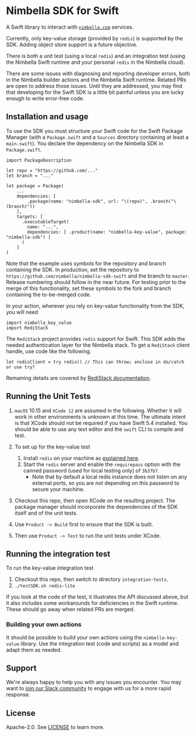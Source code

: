 # Nimbella SDK for Swift

A Swift library to interact with [`nimbella.com`](https://nimbella.com) services.  

Currently, only key-value storage (provided by `redis`) is supported by the SDK.  Adding object store support is a future objective.

There is both a unit test (using a local `redis`) and an integration test (using the Nimbella Swift runtime and your personal `redis` in the Nimbella cloud).

There are some issues with diagnosing and reporting developer errors, both in the Nimbella builder actions and the Nimbella Swift runtime.  Related PRs are open to address those issues.  Until they are addressed, you may find that developing for the Swift SDK is a little bit painful unless you are lucky enough to write error-free code.

## Installation and usage

To use the SDK you must structure your Swift code for the Swift Package Manager (with a `Package.swift` and a `Sources` directory containing at least a `main.swift`).   You declare the dependency on the Nimbella SDK in `Package.swift`.

```
import PackageDescription

let repo = "https://github.com/..."
let branch = "..."

let package = Package(
    ...
    dependencies: [
        .package(name: "nimbella-sdk", url: "\(repo)", .branch("\(branch)"))
    ],
    targets: [
      .executableTarget(
        name: "...",
        dependencies: [ .product(name: "nimbella-key-value", package: "nimbella-sdk") ]
      )
    ]
)
```

Note that the example uses symbols for the repository and branch containing the SDK.  In production, set the repository to `https://github.com/nimbella/nimbella-sdk-swift` and the branch to `master`.  Release numbering should follow in the near future.  For testing prior to the merge of this functionality, set these symbols to the fork and branch containing the to-be-merged code.

In your action, wherever you rely on key-value functionality from the SDK, you will need

```
import nimbella_key_value
import RediStack
```

The `RediStack` project provides `redis` support for Swift.  This SDK adds the needed authentication layer for the Nimbella stack.  To get a `RediStack` client handle, use code like the following.

```
let redisClient = try redis() // This can throw; enclose in do/catch or use try?
```

Remaining details are covered by [RediStack documentation](https://docs.redistack.info/index.html).

## Running the Unit Tests

1. `macOS` 10.15 and `XCode 12` are assumed in the following.  Whether it will work in other environments is unknown at this time.  The ultimate intent is that XCode should not be required if you have Swift 5.4 installed.  You should be able to use any text editor and the `swift` CLI to compile and test.

2. To set up for the key-value test
    1. Install `redis` on your machine as [explained here](https://phoenixnap.com/kb/install-redis-on-mac).
    2. Start the `redis` server and enable the `requirepass` option with the canned password (used for local testing only) of `3b37b7`.  
       - Note that by default a local redis instance does not listen on any external ports, so you are not depending on this password to secure your machine.

3.  Checkout this repo, then open XCode on the resulting project.  The package manager should incorporate the dependencies of the SDK itself and of the unit tests.

6.  Use `Product -> Build` first to ensure that the SDK is built.

7.  Then use `Product -> Test` to run the unit tests under XCode.

## Running the integration test

To run the key-value integration test

1.  Checkout this repo, then switch to directory `integration-tests`.
2.  `./testSDK.sh redis-lite`

If you look at the code of the test, it illustrates the API discussed above, but it also includes some workarounds for deficiencies in the Swift runtime.  These should go away when related PRs are merged.

### Building your own actions

It should be possible to build your own actions using the `nimbella-key-value` library.  Use the integration test (code and scripts) as a model and adapt them as needed.

## Support

We're always happy to help you with any issues you encounter. You may want to [join our Slack community](https://nimbella-community.slack.com/) to engage with us for a more rapid response.

## License

Apache-2.0. See [LICENSE](LICENSE) to learn more.
